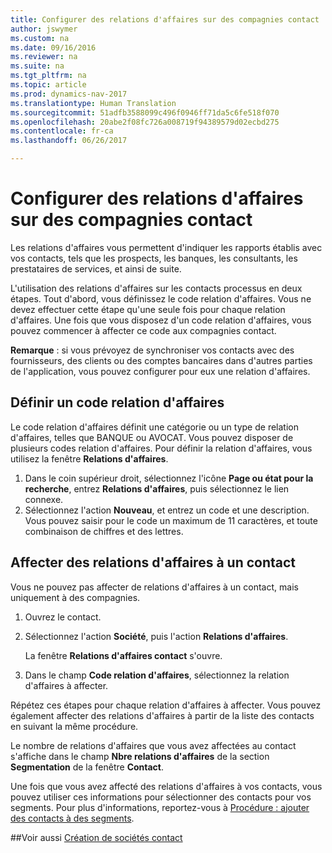 ```yaml
---
title: Configurer des relations d'affaires sur des compagnies contact
author: jswymer
ms.custom: na
ms.date: 09/16/2016
ms.reviewer: na
ms.suite: na
ms.tgt_pltfrm: na
ms.topic: article
ms.prod: dynamics-nav-2017
ms.translationtype: Human Translation
ms.sourcegitcommit: 51adfb3588099c496f0946ff71da5c6fe518f070
ms.openlocfilehash: 20abe2f08fc726a008719f94389579d02ecbd275
ms.contentlocale: fr-ca
ms.lasthandoff: 06/26/2017

---
```

# <a name="set-up-business-relations-on-contact-companies"></a>Configurer des relations d'affaires sur des compagnies contact
Les relations d'affaires vous permettent d'indiquer les rapports établis avec vos contacts, tels que les prospects, les banques, les consultants, les prestataires de services, et ainsi de suite.

L'utilisation des relations d'affaires sur les contacts processus en deux étapes. Tout d'abord, vous définissez le code relation d'affaires. Vous ne devez effectuer cette étape qu'une seule fois pour chaque relation d'affaires. Une fois que vous disposez d'un code relation d'affaires, vous pouvez commencer à affecter ce code aux compagnies contact.

**Remarque** : si vous prévoyez de synchroniser vos contacts avec des fournisseurs, des clients ou des comptes bancaires dans d'autres parties de l'application, vous pouvez configurer pour eux une relation d'affaires.

## <a name="define-a-business-relation-code"></a>Définir un code relation d'affaires
Le code relation d'affaires définit une catégorie ou un type de relation d'affaires, telles que BANQUE ou AVOCAT. Vous pouvez disposer de plusieurs codes relation d'affaires. Pour définir la relation d'affaires, vous utilisez la fenêtre **Relations d'affaires**.

1. Dans le coin supérieur droit, sélectionnez l'icône **Page ou état pour la recherche**, entrez **Relations d'affaires**, puis sélectionnez le lien connexe.
2. Sélectionnez l'action **Nouveau**, et entrez un code et une description. Vous pouvez saisir pour le code un maximum de 11 caractères, et toute combinaison de chiffres et des lettres.

## <a name="assign-business-relations-to-a-contact"></a>Affecter des relations d'affaires à un contact
Vous ne pouvez pas affecter de relations d'affaires à un contact, mais uniquement à des compagnies.

1. Ouvrez le contact.
2. Sélectionnez l'action **Société**, puis l'action **Relations d'affaires**.

    La fenêtre **Relations d'affaires contact** s'ouvre.
3. Dans le champ **Code relation d'affaires**, sélectionnez la relation d'affaires à affecter.

Répétez ces étapes pour chaque relation d'affaires à affecter. Vous pouvez également affecter des relations d'affaires à partir de la liste des contacts en suivant la même procédure.

Le nombre de relations d'affaires que vous avez affectées au contact s'affiche dans le champ **Nbre relations d'affaires** de la section **Segmentation** de la fenêtre **Contact**.

Une fois que vous avez affecté des relations d'affaires à vos contacts, vous pouvez utiliser ces informations pour sélectionner des contacts pour vos segments. Pour plus d'informations, reportez-vous à [Procédure : ajouter des contacts à des segments](marketing-add-contact-segment.md).

##<a name="see-also"></a>Voir aussi
[Création de sociétés contact](marketing-create-contact-companies.md)

